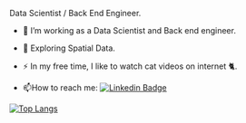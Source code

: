 Data Scientist / Back End Engineer. 
- :telescope: I’m working as a Data Scientist and Back end engineer.

- :seedling: Exploring Spatial Data.

- :zap: In my free time, I like to watch cat videos on internet 🐈.

- :mailbox:How to reach me: [![Linkedin Badge](https://img.shields.io/badge/-kakbar-blue?style=flat&logo=Linkedin&logoColor=white)](https://www.linkedin.com/in/indera-ihsan-018044175/)

[![Top Langs](https://github-readme-stats.vercel.app/api/top-langs/?username=inderaihsan&layout=compact&theme=vision-friendly-dark)](https://github.com/anuraghazra/github-readme-stats)
<!---
inderaihsan/inderaihsan is a ✨ special ✨ repository because its `README.md` (this file) appears on your GitHub profile.
You can click the Preview link to take a look at your changes.
--->
